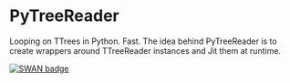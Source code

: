 # PyTreeReader
Looping on TTrees in Python. Fast.
The idea behind PyTreeReader is to create wrappers around TTreeReader instances and Jit them at runtime.

[![SWAN badge](http://swanserver.web.cern.ch/swanserver/images/badge_swan_white_150.png)](https://swanserver.web.cern.ch/swanserver/cgi-bin/go?projurl=https://github.com/dpiparo/pytreereader.git)
